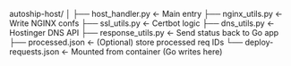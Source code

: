 autoship-host/
│
├── host_handler.py          ← Main entry
├── nginx_utils.py           ← Write NGINX confs
├── ssl_utils.py             ← Certbot logic
├── dns_utils.py             ← Hostinger DNS API
├── response_utils.py        ← Send status back to Go app
├── processed.json           ← (Optional) store processed req IDs
└── deploy-requests.json     ← Mounted from container (Go writes here)

